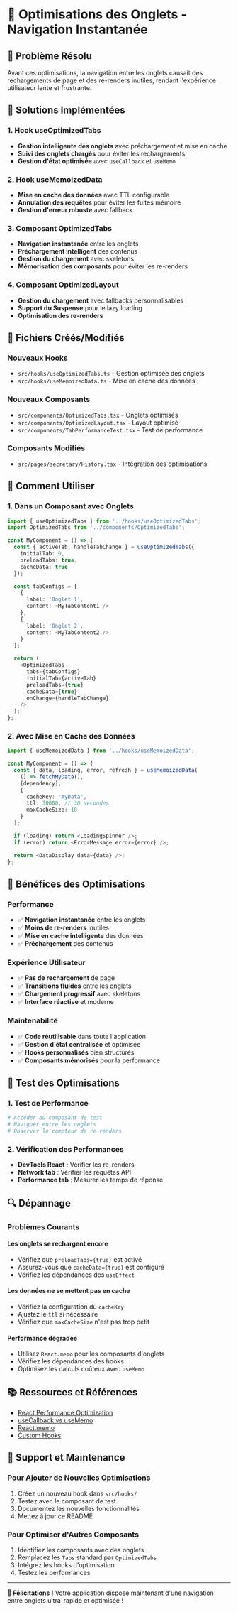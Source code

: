 # 🚀 Optimisations des Onglets - Navigation Instantanée

## 🎯 **Problème Résolu**

Avant ces optimisations, la navigation entre les onglets causait des rechargements de page et des re-renders inutiles, rendant l'expérience utilisateur lente et frustrante.

## 🔧 **Solutions Implémentées**

### **1. Hook useOptimizedTabs**
- **Gestion intelligente des onglets** avec préchargement et mise en cache
- **Suivi des onglets chargés** pour éviter les rechargements
- **Gestion d'état optimisée** avec `useCallback` et `useMemo`

### **2. Hook useMemoizedData**
- **Mise en cache des données** avec TTL configurable
- **Annulation des requêtes** pour éviter les fuites mémoire
- **Gestion d'erreur robuste** avec fallback

### **3. Composant OptimizedTabs**
- **Navigation instantanée** entre les onglets
- **Préchargement intelligent** des contenus
- **Gestion du chargement** avec skeletons
- **Mémorisation des composants** pour éviter les re-renders

### **4. Composant OptimizedLayout**
- **Gestion du chargement** avec fallbacks personnalisables
- **Support du Suspense** pour le lazy loading
- **Optimisation des re-renders**

## 📁 **Fichiers Créés/Modifiés**

### **Nouveaux Hooks**
- `src/hooks/useOptimizedTabs.ts` - Gestion optimisée des onglets
- `src/hooks/useMemoizedData.ts` - Mise en cache des données

### **Nouveaux Composants**
- `src/components/OptimizedTabs.tsx` - Onglets optimisés
- `src/components/OptimizedLayout.tsx` - Layout optimisé
- `src/components/TabPerformanceTest.tsx` - Test de performance

### **Composants Modifiés**
- `src/pages/secretary/History.tsx` - Intégration des optimisations

## 🚀 **Comment Utiliser**

### **1. Dans un Composant avec Onglets**

```typescript
import { useOptimizedTabs } from '../hooks/useOptimizedTabs';
import OptimizedTabs from '../components/OptimizedTabs';

const MyComponent = () => {
  const { activeTab, handleTabChange } = useOptimizedTabs({
    initialTab: 0,
    preloadTabs: true,
    cacheData: true
  });

  const tabConfigs = [
    {
      label: 'Onglet 1',
      content: <MyTabContent1 />
    },
    {
      label: 'Onglet 2',
      content: <MyTabContent2 />
    }
  ];

  return (
    <OptimizedTabs
      tabs={tabConfigs}
      initialTab={activeTab}
      preloadTabs={true}
      cacheData={true}
      onChange={handleTabChange}
    />
  );
};
```

### **2. Avec Mise en Cache des Données**

```typescript
import { useMemoizedData } from '../hooks/useMemoizedData';

const MyComponent = () => {
  const { data, loading, error, refresh } = useMemoizedData(
    () => fetchMyData(),
    [dependency],
    { 
      cacheKey: 'myData',
      ttl: 30000, // 30 secondes
      maxCacheSize: 10
    }
  );

  if (loading) return <LoadingSpinner />;
  if (error) return <ErrorMessage error={error} />;

  return <DataDisplay data={data} />;
};
```

## 🎯 **Bénéfices des Optimisations**

### **Performance**
- ✅ **Navigation instantanée** entre les onglets
- ✅ **Moins de re-renders** inutiles
- ✅ **Mise en cache intelligente** des données
- ✅ **Préchargement** des contenus

### **Expérience Utilisateur**
- ✅ **Pas de rechargement** de page
- ✅ **Transitions fluides** entre les onglets
- ✅ **Chargement progressif** avec skeletons
- ✅ **Interface réactive** et moderne

### **Maintenabilité**
- ✅ **Code réutilisable** dans toute l'application
- ✅ **Gestion d'état centralisée** et optimisée
- ✅ **Hooks personnalisés** bien structurés
- ✅ **Composants mémorisés** pour la performance

## 🧪 **Test des Optimisations**

### **1. Test de Performance**
```bash
# Accéder au composant de test
# Naviguer entre les onglets
# Observer le compteur de re-renders
```

### **2. Vérification des Performances**
- **DevTools React** : Vérifier les re-renders
- **Network tab** : Vérifier les requêtes API
- **Performance tab** : Mesurer les temps de réponse

## 🔍 **Dépannage**

### **Problèmes Courants**

#### **Les onglets se rechargent encore**
- Vérifiez que `preloadTabs={true}` est activé
- Assurez-vous que `cacheData={true}` est configuré
- Vérifiez les dépendances des `useEffect`

#### **Les données ne se mettent pas en cache**
- Vérifiez la configuration du `cacheKey`
- Ajustez le `ttl` si nécessaire
- Vérifiez que `maxCacheSize` n'est pas trop petit

#### **Performance dégradée**
- Utilisez `React.memo` pour les composants d'onglets
- Vérifiez les dépendances des hooks
- Optimisez les calculs coûteux avec `useMemo`

## 📚 **Ressources et Références**

- [React Performance Optimization](https://react.dev/learn/render-and-commit)
- [useCallback vs useMemo](https://react.dev/reference/react/useCallback)
- [React.memo](https://react.dev/reference/react/memo)
- [Custom Hooks](https://react.dev/learn/reusing-logic-with-custom-hooks)

## 🤝 **Support et Maintenance**

### **Pour Ajouter de Nouvelles Optimisations**
1. Créez un nouveau hook dans `src/hooks/`
2. Testez avec le composant de test
3. Documentez les nouvelles fonctionnalités
4. Mettez à jour ce README

### **Pour Optimiser d'Autres Composants**
1. Identifiez les composants avec des onglets
2. Remplacez les `Tabs` standard par `OptimizedTabs`
3. Intégrez les hooks d'optimisation
4. Testez les performances

---

**🎉 Félicitations !** Votre application dispose maintenant d'une navigation entre onglets ultra-rapide et optimisée !
